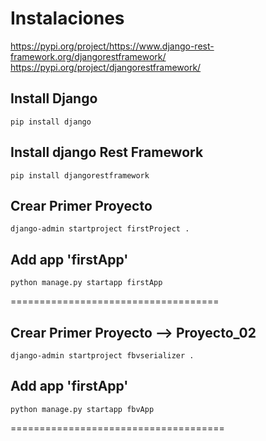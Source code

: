 # Instalaciones
https://pypi.org/project/https://www.django-rest-framework.org/djangorestframework/
https://pypi.org/project/djangorestframework/

## Install Django
```pip install django```

## Install django Rest Framework
```pip install djangorestframework```

## Crear Primer Proyecto
```django-admin startproject firstProject .```

## Add app 'firstApp'
```python manage.py startapp firstApp```

====================================

## Crear Primer Proyecto --> Proyecto_02
```django-admin startproject fbvserializer .```

## Add app 'firstApp'
```python manage.py startapp fbvApp```

=====================================